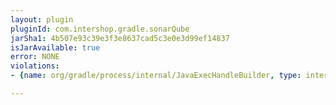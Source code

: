 ```yaml
---
layout: plugin
pluginId: com.intershop.gradle.sonarQube
jarSha1: 4b507e93c39e3f3e8637cad5c3e0e3d99ef14837
isJarAvailable: true
error: NONE
violations:
- {name: org/gradle/process/internal/JavaExecHandleBuilder, type: internal-api-usage}

---
```

